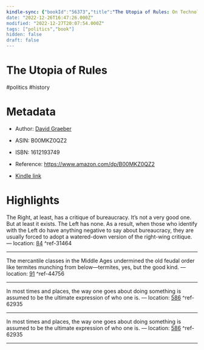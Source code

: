 ```yaml
---
kindle-sync: {"bookId":"56373","title":"The Utopia of Rules: On Technology, Stupidity, and the Secret Joys of Bureaucracy","author":"David Graeber","asin":"B00MKZ0QZ2","lastAnnotatedDate":"2023-08-31","bookImageUrl":"https://m.media-amazon.com/images/I/8160beMcnzL._SY160.jpg","highlightsCount":3}
date: "2022-12-26T16:47:26.000Z"
modified: "2022-12-27T20:07:54.000Z"
tags: ["politics","book"]
hidden: false
draft: false
---
```

# The Utopia of Rules

#politics #history 

# Metadata

* Author: [David Graeber](https://www.amazon.com/David-Graeber/e/B001IQXM5K/ref=dp_byline_cont_ebooks_1)

* ASIN: B00MKZ0QZ2

* ISBN: 1612193749

* Reference: <https://www.amazon.com/dp/B00MKZ0QZ2>

* [Kindle link](kindle://book?action=open&asin=B00MKZ0QZ2)

# Highlights

The Right, at least, has a critique of bureaucracy. It’s not a very good one. But at least it exists. The Left has none. As a result, when those who identify with the Left do have anything negative to say about bureaucracy, they are usually forced to adopt a watered-down version of the right-wing critique. — location: [84](kindle://book?action=open&asin=B00MKZ0QZ2&location=84) ^ref-31464

---

The mercantile classes in the Middle Ages undermined the old feudal order like termites munching from below—termites, yes, but the good kind. — location: [91](kindle://book?action=open&asin=B00MKZ0QZ2&location=91) ^ref-44756

---

In most times and places, the way one goes about doing something is assumed to be the ultimate expression of who one is. — location: [586](kindle://book?action=open&asin=B00MKZ0QZ2&location=586) ^ref-62935

---

In most times and places, the way one goes about doing something is assumed to be the ultimate expression of who one is. — location: [586](kindle://book?action=open&asin=B00MKZ0QZ2&location=586) ^ref-62935

---
